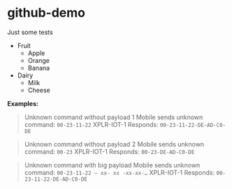 # github-demo
Just some tests

* Fruit
  * Apple
  * Orange
  * Banana
* Dairy
  * Milk
  * Cheese


**Examples:**
> Unknown command without payload 1
Mobile sends unknown command: `00-23-11-22`
XPLR-IOT-1 Responds: `00-23-11-22-DE-AD-C0-DE`

>Unknown command without payload 2
Mobile sends unknown command: `00-23`
XPLR-IOT-1 Responds: `00-23-DE-AD-C0-DE`

>Unknown command with big payload
Mobile sends unknown command: `00-23-11-22 – xx- xx -xx-xx-…`
XPLR-IOT-1 Responds: `00-23-11-22-DE-AD-C0-DE`
